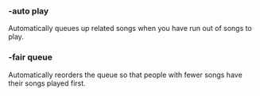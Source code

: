 ### -auto play
Automatically queues up related songs when you have run out of songs to play.

### -fair queue
Automatically reorders the queue so that people with fewer songs have their songs played first.
